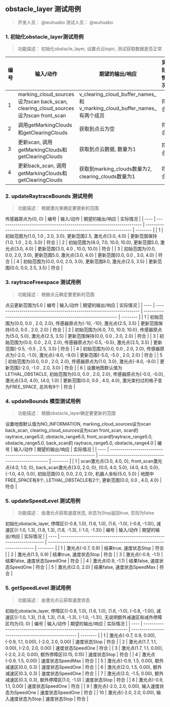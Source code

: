 

## obstacle_layer 测试用例

> 开发人员： @wuhuabo 测试人员： @wuhuabo

### 1. 初始化obstacle_layer测试用例

> 功能描述： 初始化obstacle_layer, 设置点云topic, 测试获取数据是否正常

| 编号 | 输入/动作                                    | 期望的输出/响应              | 实际情况 |
| ---- | -------------------------------------------- | ---------------------------- | -------- |
| 1    | marking_cloud_sources设为scan back_scan, clearing_cloud_sources设为scan front_scan | v_clearing_cloud_buffer_names_和v_marking_cloud_buffer_names_有两个成员 | 符合     |
| 2    | 调用getMarkingClouds和getClearingClouds | 获取到点云为空 | 符合     |
| 3    |  更新scan, 调用getMarkingClouds和getClearingClouds | 获取到点云数据, 数量为1 | 符合     |
| 4    |  更新back_scan, 调用getMarkingClouds和getClearingClouds | 获取到marking_clouds数量为2, clearing_clouds数量为1 | 符合     |

### 2. updateRaytraceBounds 测试用例

> 功能描述： 根据激光束确定要更新的范围

传感器原点为{0, 0}
| 编号 | 输入/动作                                                              | 期望的输出/响应                                                         | 实际情况 |
| ---- | ---------------------------------------------------------------------- | ----------------------------------------------------------------------- | -------- |
| 1    | 初始范围为{1.0, 1.0 , 2.0, 3.0}, 更新范围2.5, 激光点{3.0, 4.0} | 更新范围保持{1.0, 1.0 , 2.0, 3.0} | 符合     |
| 2    | 初始范围为{6.0, 7.0, 10.0, 10.0}, 更新范围5.0, 激光点{3.0, 4.0} | 更新范围{3.0, 4.0 , 10.0, 10.0} | 符合     |
| 3    | 初始范围为{0.0, 0.0, 2.0, 3.0}, 更新范围5.0, 激光点{3.0, 4.0} | 更新范围{0.0, 0.0 , 3.0, 4.0} | 符合     |
| 4    | 初始范围为{0.0, 0.0, 2.0, 3.0}, 更新范围8.0, 激光点{2.5, 3.5} | 更新范围{0.0, 0.0, 2.5, 3.5} | 符合     |

### 3. raytraceFreespace 测试用例

> 功能描述： 根据点云确定要更新的范围

点云更新范围为5.0
| 编号 | 输入/动作                                                              | 期望的输出/响应                                                         | 实际情况 |
| ---- | ---------------------------------------------------------------------- | ----------------------------------------------------------------- | -------- |
| 1    | 初始范围为{0.0, 0.0 , 2.0, 2.0}, 传感器原点为{-10, -10}, 激光点{2.5, 3.5} | 更新范围保持{0.0, 0.0 , 2.0, 2.0} | 符合     |
| 2    | 初始范围为{6.0, 7.0, 10.0, 10.0}, 传感器原点为{5.0, 5.0}, 激光点{2.5, 3.5} | 更新范围保持{0.0, 0.0 , 2.0, 2.0} | 符合     |
| 3    | 初始范围为{0.0, 0.0 , 2.0, 2.0}, 传感器原点为{-0.5, -0.5}, 激光点{2.5, 3.5} | 更新范围{-0.5, -0.5 , 2.5, 3.5} | 符合     |
| 4    | 初始范围为{0.0, 0.0 , 2.0, 2.0}, 传感器原点为{-2.0, -1.0}, 激光点{-8.0, -9.0} | 更新范围{-5.0, -5.0 , 2.0, 2.0} | 符合     |
| 5    | 初始范围为{0.0, 0.0 , 2.0, 2.0}, 传感器原点为{1.0, 3.0}, 激光点{-8.0, -9.0} | 更新范围{-2.0, -1.0 , 2.0, 3.0} | 符合     |
| 6    | 设置地图默认值为LETHAL_OBSTACLE, 初始范围为{0.0, 0.0 , 2.0, 2.0}, 传感器原点为{-0.0, -0.0}, 激光点{3.0, 4.0}, {4.0, 1.0} | 更新范围{0.0, 0.0 , 4.0, 4.0}, 激光束扫过的格子变为FREE_SPACE, 总共有9个 | 符合     |

### 4. updateBounds 模型测试用例

> 功能描述： 根据obstacle_layer确定要更新的范围

设置地图默认值为NO_INFORMATION, marking_cloud_sources设为scan back_scan, clearing_cloud_sources设为scan front_scan, 
scan的raytrace_range5.0, obstacle_range6.0, front_scan的raytrace_range5.0, obstacle_range5.0, back_scan的
raytrace_range5.0, obstacle_range4.0
| 编号 | 输入/动作                                                              | 期望的输出/响应                                                         | 实际情况 |
| ---- | ---------------------------------------------------------------------- | ----------------------------------------------------- | -------- |
| 1    | scan激光点{3.0, 4.0, 0}, front_scan激光点{4.0, 1.0, 0}, back_scan激光点{3.0, 2.0, 0}, {0.0, 4.0, 5.0}, {4.0, 4.0, 0.0}, {-1.0, 4.0, 0.0}, 初始范围{0.0, 0.0, 2.0, 2.0}, 机器人坐标{5.0, 5.0} | 地图中FREE_SPACE有8个, LETHAL_OBSTACLE有2个, 更新范围{0.0, 0.0 , 4.0, 4.0} | 符合     |

### 5. updateSpeedLevel 测试用例

> 功能描述： 由激光点获取速度状态, 状态为Stop返回true, 否则为false

初始化obstacle_layer, 停障区{(-0.8, 1.0), (1.6, 1.0), (1.6, -1.0), (-0.8, -1.0)}, 减速区{(-1.0, 1.3), (1.8, 1.3), (1.8, -1.3), (-1.0, -1.3)}
| 编号 | 输入/动作                                                              | 期望的输出/响应                                                         | 实际情况 |
| ---- | ---------------------------------------------------------------------- | ----------------------------------------------------------------------- | -------- |
| 1    | 激光点(-0.7, 0.9) | 结果true, 速度状态Stop | 符合     |
| 2    | 激光点(1.5, 0.9) | 结果true, 速度状态Stop | 符合     |
| 3    | 激光点(-0.9, -1.1) | 结果false, 速度状态SpeedOne | 符合     |
| 4    | 激光点(0.9, -1.1) | 结果false, 速度状态SpeedOne | 符合     |
| 5    | 激光点(2.0, 2.0) | 结果false, 速度状态SpeedMax | 符合     |

### 5. getSpeedLevel 测试用例

> 功能描述： 由激光点云获取速度状态

初始化obstacle_layer, 停障区{(-0.8, 1.0), (1.6, 1.0), (1.6, -1.0), (-0.8, -1.0)}, 减速区{(-1.0, 1.3), (1.8, 1.3), (1.8, -1.3), (-1.0, -1.3)}, 
无说明额外减速区和减外停障区均为{0, 0}
| 编号 | 输入/动作                                                              | 期望的输出/响应                                                         | 实际情况 |
| ---- | ---------------------------------------------------------------------- | --------------------------------------------------- | -------- |
| 1    | 激光点(-0.7, 0.9, 0.00), (-0.9, 1.1, 0.00), (-2.0, 2.0, 0.00) | 速度状态Stop | 符合     |
| 2    | 激光点(1.7, 1.1, 0.00), (-2.0, 2.0, 0.00) | 速度状态SpeedOne | 符合     |
| 3    | 激光点(1.7, 1.1, 0.00), (-2.0, 2.0, 0.00), 额外停障区(0.15, 0.15) | 速度状态Stop | 符合     |
| 4    | 激光点(-0.9, 1.5, 0.00) | 速度状态SpeedMax | 符合     |
| 5    | 激光点(-0.9, 1.5, 0.00), 额外减速区(0.0, 0.3) | 速度状态SpeedOne | 符合     |
| 6    | 激光点(2.0, 1.5, 0.00), 额外减速区(0.3, 0.3) | 速度状态SpeedOne | 符合     |
| 7    | 激光点(2.0, -1.5, 0.00), 额外减速区(0.3, 0.3), 额外停障区(1.0, -1.0) | 速度状态Stop | 符合     |
| 8    | 激光点(-0.9, 1.1, 0.00) | 速度状态SpeedOne | 符合     |
| 9    | 激光点(-2.0, 2.0, 0.00), 输入速度状态为SpeedOne | 速度状态SpeedOne | 符合     |
| 10    | 激光点(-2.0, 2.0, 0.00), 输入速度状态为Stop | 速度状态Stop | 符合     |
